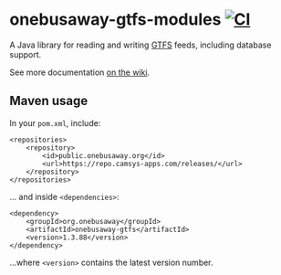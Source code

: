 # onebusaway-gtfs-modules [![CI](https://github.com/OneBusAway/onebusaway-gtfs-modules/actions/workflows/ci.yml/badge.svg)](https://github.com/OneBusAway/onebusaway-gtfs-modules/actions/workflows/ci.yml)

A Java library for reading and writing [GTFS](https://developers.google.com/transit/gtfs) feeds, including database support.

See more documentation [on the wiki](https://github.com/OneBusAway/onebusaway-gtfs-modules/wiki).

## Maven usage

In your `pom.xml`, include:

~~~
<repositories>
	<repository>
		<id>public.onebusaway.org</id>
		<url>https://repo.camsys-apps.com/releases/</url>
	</repository>
</repositories>
~~~

... and inside `<dependencies>`:

~~~
<dependency>
	<groupId>org.onebusaway</groupId>
	<artifactId>onebusaway-gtfs</artifactId>
	<version>1.3.88</version>
</dependency>
~~~

...where `<version>` contains the latest version number.

